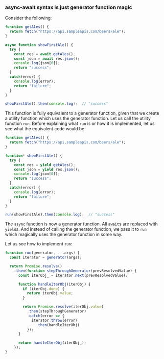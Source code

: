 ### async-await syntax is just generator function magic

Consider the following:

```javascript
function getAles() {
  return fetch("https://api.sampleapis.com/beers/ale");
}

async function showFirstAle() {
  try {
    const res = await getAles();
    const json = await res.json();
    console.log(json[0]);
    return "success";
  }
  catch(error) {
    console.log(error);
    return "failure";
  }
}

showFirstAle().then(console.log);  // "success"
```

This function is fully equivalent to a generator function, given that we create a utility function which uses the generator function. Let us call the utility function `run`. Before explaining what `run` is or how it is implemented, let us see what the equivalent code would be:

```javascript
function getAles() {
  return fetch("https://api.sampleapis.com/beers/ale");
}

function* showFirstAle() {
  try {
    const res = yield getAles();
    const json = yield res.json();
    console.log(json[0]);
    return "success";
  }
  catch(error) {
    console.log(error);
    return "failure";
  }
}

run(showFirstAle).then(console.log);  // "success"
```

The `async` function is now a generator function. All `await`s are replaced with `yield`s. And instead of calling the generator function, we pass it to `run` which magically uses the generator function in some way.

Let us see how to implement `run`:

```javascript
function run(generator, ...args) {
  const iterator = generator(args);

  return Promise.resolve()
    .then(function stepThroughGenerator(prevResolvedValue) {
      const iterObj_ = iterator.next(prevResolvedValue);

      function handleIterObj(iterObj) {
        if (iterObj.done) {
          return iterObj.value;
        }

        return Promise.resolve(iterObj.value)
          .then(stepThroughGenerator)
          .catch(error => {
            iterator.throw(error)
              .then(handleIterObj)
          });
      }

      return handleIterObj(iterObj_);
    });
}
```
